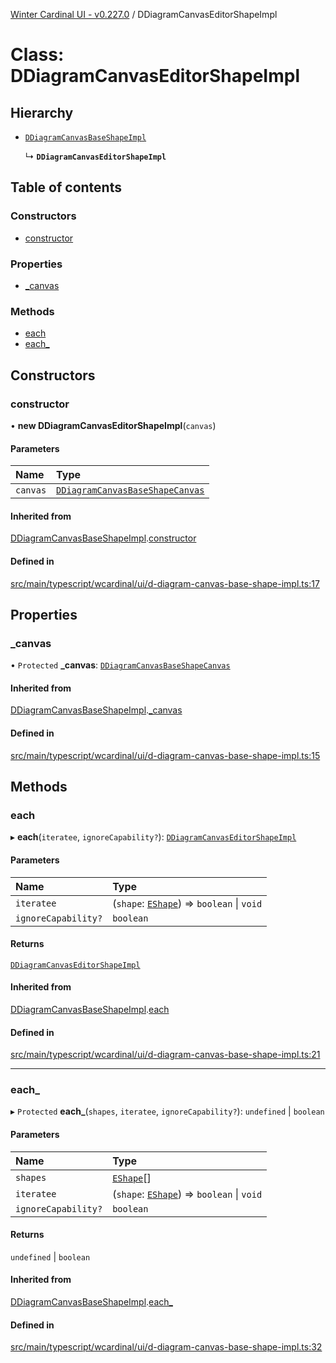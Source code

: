 [Winter Cardinal UI - v0.227.0](../index.md) / DDiagramCanvasEditorShapeImpl

# Class: DDiagramCanvasEditorShapeImpl

## Hierarchy

- [`DDiagramCanvasBaseShapeImpl`](DDiagramCanvasBaseShapeImpl.md)

  ↳ **`DDiagramCanvasEditorShapeImpl`**

## Table of contents

### Constructors

- [constructor](DDiagramCanvasEditorShapeImpl.md#constructor)

### Properties

- [\_canvas](DDiagramCanvasEditorShapeImpl.md#_canvas)

### Methods

- [each](DDiagramCanvasEditorShapeImpl.md#each)
- [each\_](DDiagramCanvasEditorShapeImpl.md#each_)

## Constructors

### constructor

• **new DDiagramCanvasEditorShapeImpl**(`canvas`)

#### Parameters

| Name | Type |
| :------ | :------ |
| `canvas` | [`DDiagramCanvasBaseShapeCanvas`](../interfaces/DDiagramCanvasBaseShapeCanvas.md) |

#### Inherited from

[DDiagramCanvasBaseShapeImpl](DDiagramCanvasBaseShapeImpl.md).[constructor](DDiagramCanvasBaseShapeImpl.md#constructor)

#### Defined in

[src/main/typescript/wcardinal/ui/d-diagram-canvas-base-shape-impl.ts:17](https://github.com/winter-cardinal/winter-cardinal-ui/blob/v0.227.0/src/main/typescript/wcardinal/ui/d-diagram-canvas-base-shape-impl.ts#L17)

## Properties

### \_canvas

• `Protected` **\_canvas**: [`DDiagramCanvasBaseShapeCanvas`](../interfaces/DDiagramCanvasBaseShapeCanvas.md)

#### Inherited from

[DDiagramCanvasBaseShapeImpl](DDiagramCanvasBaseShapeImpl.md).[_canvas](DDiagramCanvasBaseShapeImpl.md#_canvas)

#### Defined in

[src/main/typescript/wcardinal/ui/d-diagram-canvas-base-shape-impl.ts:15](https://github.com/winter-cardinal/winter-cardinal-ui/blob/v0.227.0/src/main/typescript/wcardinal/ui/d-diagram-canvas-base-shape-impl.ts#L15)

## Methods

### each

▸ **each**(`iteratee`, `ignoreCapability?`): [`DDiagramCanvasEditorShapeImpl`](DDiagramCanvasEditorShapeImpl.md)

#### Parameters

| Name | Type |
| :------ | :------ |
| `iteratee` | (`shape`: [`EShape`](../interfaces/EShape.md)) => `boolean` \| `void` |
| `ignoreCapability?` | `boolean` |

#### Returns

[`DDiagramCanvasEditorShapeImpl`](DDiagramCanvasEditorShapeImpl.md)

#### Inherited from

[DDiagramCanvasBaseShapeImpl](DDiagramCanvasBaseShapeImpl.md).[each](DDiagramCanvasBaseShapeImpl.md#each)

#### Defined in

[src/main/typescript/wcardinal/ui/d-diagram-canvas-base-shape-impl.ts:21](https://github.com/winter-cardinal/winter-cardinal-ui/blob/v0.227.0/src/main/typescript/wcardinal/ui/d-diagram-canvas-base-shape-impl.ts#L21)

___

### each\_

▸ `Protected` **each_**(`shapes`, `iteratee`, `ignoreCapability?`): `undefined` \| `boolean`

#### Parameters

| Name | Type |
| :------ | :------ |
| `shapes` | [`EShape`](../interfaces/EShape.md)[] |
| `iteratee` | (`shape`: [`EShape`](../interfaces/EShape.md)) => `boolean` \| `void` |
| `ignoreCapability?` | `boolean` |

#### Returns

`undefined` \| `boolean`

#### Inherited from

[DDiagramCanvasBaseShapeImpl](DDiagramCanvasBaseShapeImpl.md).[each_](DDiagramCanvasBaseShapeImpl.md#each_)

#### Defined in

[src/main/typescript/wcardinal/ui/d-diagram-canvas-base-shape-impl.ts:32](https://github.com/winter-cardinal/winter-cardinal-ui/blob/v0.227.0/src/main/typescript/wcardinal/ui/d-diagram-canvas-base-shape-impl.ts#L32)

